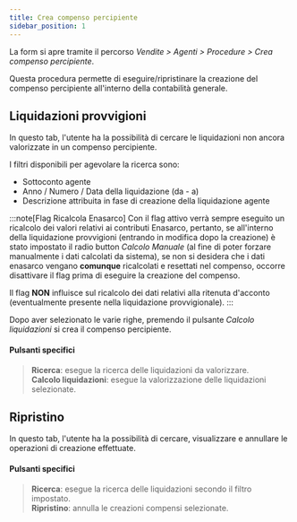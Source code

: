 ```yaml
---
title: Crea compenso percipiente
sidebar_position: 1
---
```


La form si apre tramite il percorso *Vendite > Agenti > Procedure > Crea compenso percipiente*.

Questa procedura permette di eseguire/ripristinare la creazione del compenso percipiente all'interno della contabilità generale.

## Liquidazioni provvigioni

In questo tab, l'utente ha la possibilità di cercare le liquidazioni non ancora valorizzate in un compenso percipiente. 

I filtri disponibili per agevolare la ricerca sono:
- Sottoconto agente
- Anno / Numero / Data della liquidazione (da - a)
- Descrizione attribuita in fase di creazione della liquidazione agente

:::note[Flag Ricalcola Enasarco]
Con il flag attivo verrà sempre eseguito un ricalcolo dei valori relativi ai contributi Enasarco, pertanto, se all'interno della liquidazione provvigioni (entrando in modifica dopo la creazione) è stato impostato il radio button *Calcolo Manuale* (al fine di poter forzare manualmente i dati calcolati da sistema), se non si desidera che i dati enasarco vengano **comunque** ricalcolati e resettati nel compenso, occorre disattivare il flag prima di eseguire la creazione del compenso.

Il flag **NON** influisce sul ricalcolo dei dati relativi alla ritenuta d'acconto (eventualmente presente nella liquidazione provvigionale).
:::


Dopo aver selezionato le varie righe, premendo il pulsante *Calcolo liquidazioni* si crea il compenso percipiente.


#### Pulsanti specifici

> **Ricerca**: esegue la ricerca delle liquidazioni da valorizzare.  
> **Calcolo liquidazioni**: esegue la valorizzazione delle liquidazioni selezionate.  

## Ripristino

In questo tab, l'utente ha la possibilità di cercare, visualizzare e annullare le operazioni di creazione effettuate.

#### Pulsanti specifici

> **Ricerca**: esegue la ricerca delle liquidazioni secondo il filtro impostato.  
> **Ripristino**: annulla le creazioni compensi selezionate.  